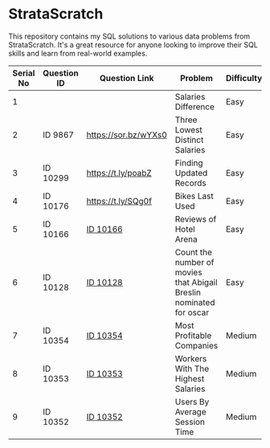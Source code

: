 # StrataScratch

This repository contains my SQL solutions to various data problems from StrataScratch. It's a great resource for anyone looking to improve their SQL skills and learn from real-world examples.

|Serial No|Question ID|Question Link | Problem | Difficulty | Solution|
|---------|-----------|--------------|---------|------------|---------|
|1|||Salaries Difference| Easy |https://sor.bz/fzNO6|
|2|ID 9867|https://sor.bz/wYXs0|Three Lowest Distinct Salaries|Easy|https://sor.bz/NyWKX|
|3|ID 10299|https://t.ly/poabZ|Finding Updated Records|Easy|https://t.ly/SBRCZ|
|4|ID 10176 | https://t.ly/SQg0f|Bikes Last Used|Easy|[Bikes Last Used.sql](https://github.com/DigantaGhosh/StrataScratch/blob/main/Bikes%20Last%20Used.sql)|
|5|ID 10166|[ID 10166](https://platform.stratascratch.com/coding/10166-reviews-of-hotel-arena?code_type=1)|Reviews of Hotel Arena|Easy|[Reviews of Hotel Arena](https://github.com/DigantaGhosh/StrataScratch/blob/main/Reviews%20of%20Hotel%20Arena.sql)|
|6|ID 10128 | [ID 10128](https://platform.stratascratch.com/coding/10128-count-the-number-of-movies-that-abigail-breslin-nominated-for-oscar?code_type=1)|Count the number of movies that Abigail Breslin nominated for oscar|Easy|[Count the number of movies that Abigail Breslin nominated for oscar](https://github.com/DigantaGhosh/StrataScratch/blob/main/Count%20the%20number%20of%20movies%20that%20Abigail%20Breslin%20nominated%20for%20oscar.sql)|
|7|ID 10354|[ID 10354](https://platform.stratascratch.com/coding/10354-most-profitable-companies?code_type=1)|Most Profitable Companies|Medium|[Most Profitable Companies](https://github.com/DigantaGhosh/StrataScratch/blob/main/Most%20Profitable%20Companies.sql)|
|8|ID 10353|[ID 10353](https://platform.stratascratch.com/coding/10353-workers-with-the-highest-salaries?code_type=1)|Workers With The Highest Salaries|Medium|[Workers With The Highest Salaries](https://github.com/DigantaGhosh/StrataScratch/blob/main/Workers%20With%20The%20Highest%20Salaries.sql)|
|9|ID 10352|[ID 10352](https://platform.stratascratch.com/coding/10352-users-by-avg-session-time?code_type=1)|Users By Average Session Time|Medium|[Users By Average Session Time]()
